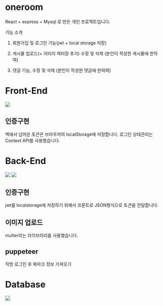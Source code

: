 # oneroom
React + express + Mysql 로 만든 개인 프로젝트입니다.

기능 소개
1. 회원가입 및 로그인 기능(jwt + local storage 저장)

2. 게시물 업로드(+ 이미지 여러장 추가) 수정 및 삭제 (본인이 작성한 게시물에 한하여)

3. 댓글 기능, 수정 및 삭제 (본인이 작성한 댓글에 한하여)

# Front-End
<img src="https://img.shields.io/badge/react-61DAFB?style=for-the-badge&logo=react&logoColor=black">

## 인증구현
백에서 넘어온 토큰은 브라우저의 localStorage에 저장합니다.
로그인 상태관리는 Context API를 사용했습니다.

# Back-End
<p>
  <img src="https://img.shields.io/badge/node.js-339933?style=for-the-badge&logo=node.js&logoColor=black">
  <img src="https://img.shields.io/badge/express-000000?style=for-the-badge&logo=express&logoColor=black">
</p>

## 인증구현
jwt를 localstorage에 저장하기 위해서 프론트로 JSON형식으로 토큰을 전달합니다.

## 이미지 업로드
multer라는 라이브러리를 사용했습니다.

## puppeteer
직방 로그인 후 북마크 정보 가져오기

# Database
<img src="https://img.shields.io/badge/mysql-4479A1?style=for-the-badge&logo=mysql&logoColor=white">

